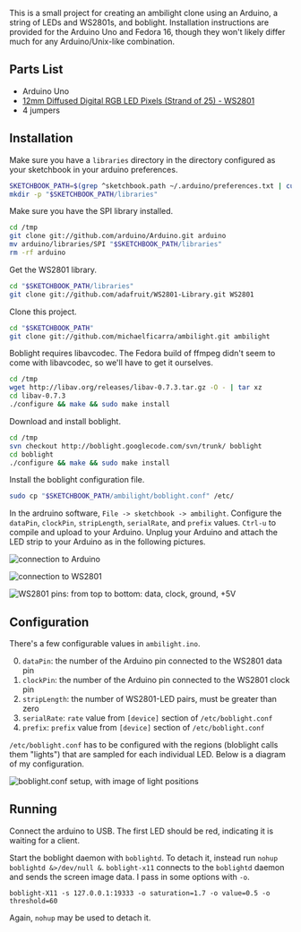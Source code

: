 This is a small project for creating an ambilight clone using an Arduino, a
string of LEDs and WS2801s, and boblight. Installation instructions are
provided for the Arduino Uno and Fedora 16, though they won't likely differ
much for any Arduino/Unix-like combination.


## Parts List

* Arduino Uno
* [12mm Diffused Digital RGB LED Pixels (Strand of 25) - WS2801](http://www.adafruit.com/products/322)
* 4 jumpers


## Installation

Make sure you have a `libraries` directory in the directory configured as your
sketchbook in your arduino preferences.

```bash
SKETCHBOOK_PATH=$(grep ^sketchbook.path ~/.arduino/preferences.txt | cut -d = -f 2)
mkdir -p "$SKETCHBOOK_PATH/libraries"
```

Make sure you have the SPI library installed.

```bash
cd /tmp
git clone git://github.com/arduino/Arduino.git arduino
mv arduino/libraries/SPI "$SKETCHBOOK_PATH/libraries"
rm -rf arduino
```

Get the WS2801 library.

```bash
cd "$SKETCHBOOK_PATH/libraries"
git clone git://github.com/adafruit/WS2801-Library.git WS2801
```

Clone this project.

```bash
cd "$SKETCHBOOK_PATH"
git clone git://github.com/michaelficarra/ambilight.git ambilight
```

Boblight requires libavcodec. The Fedora build of ffmpeg didn't seem to come
with libavcodec, so we'll have to get it ourselves.

```bash
cd /tmp
wget http://libav.org/releases/libav-0.7.3.tar.gz -O - | tar xz
cd libav-0.7.3
./configure && make && sudo make install
```

Download and install boblight.

```bash
cd /tmp
svn checkout http://boblight.googlecode.com/svn/trunk/ boblight
cd boblight
./configure && make && sudo make install
```

Install the boblight configuration file.

```bash
sudo cp "$SKETCHBOOK_PATH/ambilight/boblight.conf" /etc/
```

In the ardruino software, `File -> sketchbook -> ambilight`. Configure the
`dataPin`, `clockPin`, `stripLength`, `serialRate`, and `prefix` values.
`Ctrl-u` to compile and upload to your Arduino. Unplug your Arduino and attach
the LED strip to your Arduino as in the following pictures.

![connection to Arduino](http://i.imgur.com/gBIbp.jpg)

![connection to WS2801](http://i.imgur.com/stw2o.jpg)

![WS2801 pins: from top to bottom: data, clock, ground, +5V](http://i.imgur.com/HDW4i.jpg)


## Configuration

There's a few configurable values in `ambilight.ino`.

0. `dataPin`: the number of the Arduino pin connected to the WS2801 data pin
0. `clockPin`: the number of the Arduino pin connected to the WS2801 clock pin
0. `stripLength`: the number of WS2801-LED pairs, must be greater than zero
0. `serialRate`: `rate` value from `[device]` section of `/etc/boblight.conf`
0. `prefix`: `prefix` value from `[device]` section of `/etc/boblight.conf`

`/etc/boblight.conf` has to be configured with the regions (bloblight calls
them "lights") that are sampled for each individual LED. Below is a diagram of
my configuration.

![boblight.conf setup, with image of light positions](http://i.imgur.com/g9RV9.png)


## Running

Connect the arduino to USB. The first LED should be red, indicating it is
waiting for a client.

Start the boblight daemon with `boblightd`. To detach it, instead run `nohup
boblightd &>/dev/null &`. `boblight-x11` connects to the `boblightd` daemon and
sends the screen image data. I pass in some options with `-o`.

    boblight-X11 -s 127.0.0.1:19333 -o saturation=1.7 -o value=0.5 -o threshold=60

Again, `nohup` may be used to detach it.
